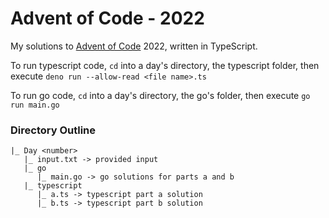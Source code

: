 # Advent of Code - 2022

My solutions to [Advent of Code](https://adventofcode.com/) 2022, written in TypeScript.

To run typescript code, `cd` into a day's directory, the typescript folder, then execute `deno run --allow-read <file name>.ts`

To run go code, `cd` into a day's directory, the go's folder, then execute `go run main.go`

### Directory Outline

```
|_ Day <number>
   |_ input.txt -> provided input
   |_ go
      |_ main.go -> go solutions for parts a and b
   |_ typescript
      |_ a.ts -> typescript part a solution
      |_ b.ts -> typescript part b solution
```
